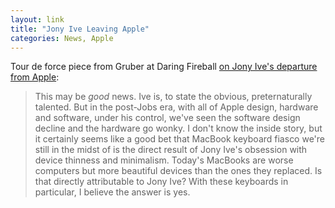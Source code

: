 ```yaml
---
layout: link
title: "Jony Ive Leaving Apple"
categories: News, Apple
---
```


Tour de force piece from Gruber at Daring Fireball [on Jony Ive's departure from Apple](https://daringfireball.net/2019/06/jony_ive_leaves_apple):

> This may be *good* news. Ive is, to state the obvious, preternaturally talented. But in the post-Jobs era, with all of Apple design, hardware and software, under his control, we've seen the software design decline and the hardware go wonky. I don't know the inside story, but it certainly seems like a good bet that MacBook keyboard fiasco we're still in the midst of is the direct result of Jony Ive's obsession with device thinness and minimalism. Today's MacBooks are worse computers but more beautiful devices than the ones they replaced. Is that directly attributable to Jony Ive? With these keyboards in particular, I believe the answer is yes.

